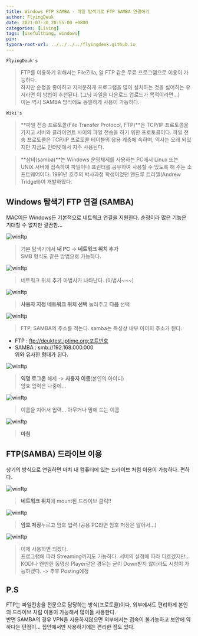 ```yaml
---
title: Windows FTP SAMBA - 파일 탐색기로 FTP SAMBA 연결하기
author: FlyingDeuk
date: 2021-07-30 20:55:00 +0800
categories: [Living]
tags: [usefulthing, windows]
pin:
typora-root-url: ../../../../flyingdeuk.github.io
---
```



`FlyingDeuk's`
> FTP를 이용하기 위해서는 FileZilla, 알 FTP 같은 무료 프로그램으로 이용이 가능하다. <br>
하지만 순정을 좋아하고 지저분하게 프로그램을 많이 설치하는 것을 싫어하는 유저라면 이 방법이 추천된다. (그냥 파일을 다운로드 업로드가 목적이라면...) <br>
이는 역시 SAMBA 방식에도 동일하게 사용이 가능하다.

`Wiki's`
> **파일 전송 프로토콜(File Transfer Protocol, FTP)**은 TCP/IP 프로토콜을 가지고 서버와 클라이언트 사이의 파일 전송을 하기 위한 프로토콜이다. 파일 전송 프로토콜은 TCP/IP 프로토콜 테이블의 응용 계층에 속하며, 역사는 오래 되었지만 지금도 인터넷에서 자주 사용된다.

>**삼바(samba)**는 Windows 운영체제를 사용하는 PC에서 Linux 또는 UNIX 서버에 접속하여 파일이나 프린터를 공유하여 사용할 수 있도록 해 주는 소프트웨어이다. 1991년 호주의 박사과정 학생이었던 앤드루 트리젤(Andrew Tridgell)이 개발하였다.

## Windows 탐색기 FTP 연결 (SAMBA)
MAC이든 Windows든 기본적으로 네트워크 연결을 지원한다. 순정이라 많은 기능은 기대할 수 없지만 깔끔함...

![winftp](/img/living/windows/winftp.jpg)
>기본 탐색기에서 **내 PC** -> **네트워크 위치 추가** <br>
SMB 형식도 같은 방법으로 가능하다.

![winftp](/img/living/windows/winftp1.jpg)
>네트워크 위치 추가 마법사가 나타난다. (마법사~~~)

![winftp](/img/living/windows/winftp2.jpg)
>**사용자 지정 네트워크 위치 선택** 눌러주고 **다음** 선택

![winftp](/img/living/windows/winftp3.jpg)
>FTP, SAMBA의 주소를 적는다. samba는 특성상 내부 아이피 주소가 된다.<br>
- FTP : ftp://deuktest.iptime.org:포트번호
- SAMBA : smb://192.168.000.000
<br>위와 유사한 형태가 된다.

![winftp](/img/living/windows/winftp4.jpg)
>**익명 로그온** 해제 -> **사용자 이름**(본인의 아이디) <br>
암호 입력은 나중에...

![winftp](/img/living/windows/winftp5.jpg)
>이름을 지어서 입력... 아무거나 맘에 드는 이름

![winftp](/img/living/windows/winftp6.jpg)
>**마침**

## FTP(SAMBA) 드라이브 이용
상기의 방식으로 연결하면 마치 내 컴퓨터에 있는 드라이브 처럼 이용이 가능하다. 편하다.

![winftp](/img/living/windows/winftp8.jpg)
>**네트워크 위치**에 mount된 드라이브 클릭!!

![winftp](/img/living/windows/winftp7.jpg)
>**암호 저장**누르고 암호 입력 (공용 PC라면 암호 저장은 알아서...)


![winftp](/img/living/windows/winftp9.jpg)
>이제 사용하면 되겠다. <br>
프로그램에 따라 Streaming까지도 가능하다. 서버의 설정에 따라 다르겠지만... KODI나 왠만한 동영상 Player같은 경우는 굳이 Down받지 않더라도 시청이 가능하겠다. -> 추후 Posting예정


## P.S
FTP는 파일전송을 전문으로 담당하는 방식(프로토콜)이다. 외부에서도 편리하게 본인의 드라이브 처럼 이용이 가능해서 많이들 사용한다. <br>
반면 SAMBA의 경우 VPN을 사용하지않으면 외부에서는 접속이 불가능하고 보안에 약하다는 단점이... 집안에서만 사용하기에는 편리한 점도 있다.

